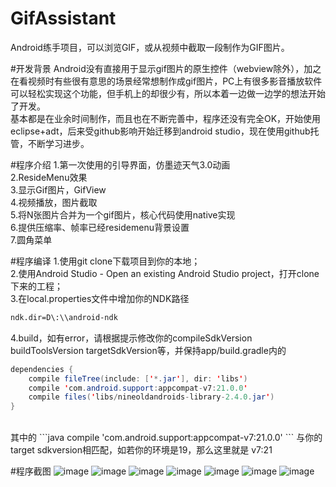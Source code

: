# GifAssistant
Android练手项目，可以浏览GIF，或从视频中截取一段制作为GIF图片。

#开发背景
Android没有直接用于显示gif图片的原生控件（webview除外），加之在看视频时有些很有意思的场景经常想制作成gif图片，PC上有很多影音播放软件可以轻松实现这个功能，但手机上的却很少有，所以本着一边做一边学的想法开始了开发。<br>
基本都是在业余时间制作，而且也在不断完善中，程序还没有完全OK，开始使用eclipse+adt，后来受github影响开始迁移到android studio，现在使用github托管，不断学习进步。

#程序介绍
1.第一次使用的引导界面，仿墨迹天气3.0动画<br>
2.ResideMenu效果<br>
3.显示Gif图片，GifView<br>
4.视频播放，图片截取<br>
5.将N张图片合并为一个gif图片，核心代码使用native实现<br>
6.提供压缩率、帧率已经residemenu背景设置<br>
7.圆角菜单<br>

#程序编译
1.使用git clone下载项目到你的本地；<br>
2.使用Android Studio - Open an existing Android Studio project，打开clone下来的工程；<br>
3.在local.properties文件中增加你的NDK路径<br>
  ```xml
  ndk.dir=D\:\\android-ndk
  ```
4.build，如有error，请根据提示修改你的compileSdkVersion buildToolsVersion targetSdkVersion等，并保持app/build.gradle内的<br>
```java
dependencies {
    compile fileTree(include: ['*.jar'], dir: 'libs')
    compile 'com.android.support:appcompat-v7:21.0.0'
    compile files('libs/nineoldandroids-library-2.4.0.jar')
}
```
<br>
其中的 ```java compile 'com.android.support:appcompat-v7:21.0.0' ``` 与你的target sdkversion相匹配，如若你的环境是19，那么这里就是 v7:21<br>

#程序截图
![image](https://github.com/dxjia/GifAssistant/blob/master/screenshot/1.png)
 ![image](https://github.com/dxjia/GifAssistant/blob/master/screenshot/2.png)
![image](https://github.com/dxjia/GifAssistant/blob/master/screenshot/3.png)
 ![image](https://github.com/dxjia/GifAssistant/blob/master/screenshot/4.png)
![image](https://github.com/dxjia/GifAssistant/blob/master/screenshot/5.png)
 ![image](https://github.com/dxjia/GifAssistant/blob/master/screenshot/6.png)
![image](https://github.com/dxjia/GifAssistant/blob/master/screenshot/7.png)
